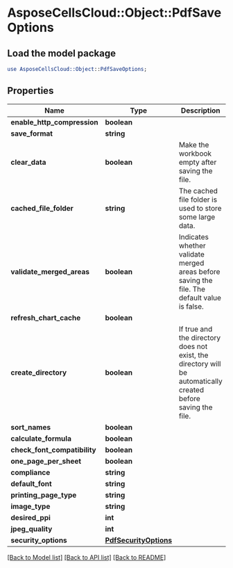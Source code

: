# AsposeCellsCloud::Object::PdfSaveOptions

## Load the model package
```perl
use AsposeCellsCloud::Object::PdfSaveOptions;
```

## Properties
Name | Type | Description | Notes
------------ | ------------- | ------------- | -------------
**enable_http_compression** | **boolean** |  | [optional] 
**save_format** | **string** |  | [optional] 
**clear_data** | **boolean** | Make the workbook empty after saving the file. | [optional] 
**cached_file_folder** | **string** | The cached file folder is used to store some large data. | [optional] 
**validate_merged_areas** | **boolean** | Indicates whether validate merged areas before saving the file. The default value is false.              | [optional] 
**refresh_chart_cache** | **boolean** |  | [optional] 
**create_directory** | **boolean** | If true and the directory does not exist, the directory will be automatically created before saving the file.              | [optional] 
**sort_names** | **boolean** |  | [optional] 
**calculate_formula** | **boolean** |  | [optional] 
**check_font_compatibility** | **boolean** |  | [optional] 
**one_page_per_sheet** | **boolean** |  | [optional] 
**compliance** | **string** |  | [optional] 
**default_font** | **string** |  | [optional] 
**printing_page_type** | **string** |  | [optional] 
**image_type** | **string** |  | [optional] 
**desired_ppi** | **int** |  | [optional] 
**jpeg_quality** | **int** |  | [optional] 
**security_options** | [**PdfSecurityOptions**](PdfSecurityOptions.md) |  | [optional] 

[[Back to Model list]](../README.md#documentation-for-models) [[Back to API list]](../README.md#documentation-for-api-endpoints) [[Back to README]](../README.md)


